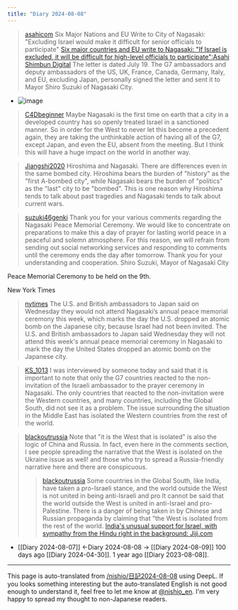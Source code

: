 ```yaml
---
title: "Diary 2024-08-08"
---
```



> [asahicom](https://x.com/asahicom/status/1821097657202278882) Six Major Nations and EU Write to City of Nagasaki: "Excluding Israel would make it difficult for senior officials to participate"
> [Six major countries and EU write to Nagasaki: "If Israel is excluded, it will be difficult for high-level officials to participate":Asahi Shimbun Digital](https://www.asahi.com/articles/ASS872GLVS87UHBI01GM.html?ref=tw_asahicom)
>  The letter is dated July 19.
>  The G7 ambassadors and deputy ambassadors of the US, UK, France, Canada, Germany, Italy, and EU, excluding Japan, personally signed the letter and sent it to Mayor Shiro Suzuki of Nagasaki City.
- ![image](https://gyazo.com/b852fab3fdac666863e60689db19e6d9/thumb/1000)

> [C4Dbeginner](https://x.com/C4Dbeginner/status/1821147137838625065) Maybe Nagasaki is the first time on earth that a city in a developed country has so openly treated Israel in a sanctioned manner. So in order for the West to never let this become a precedent again, they are taking the unthinkable action of having all of the G7, except Japan, and even the EU, absent from the meeting. But I think this will have a huge impact on the world in another way.

> [Jiangshi2020](https://x.com/Jiangshi2020/status/1821158969991426182) Hiroshima and Nagasaki.
>  There are differences even in the same bombed city.
>  Hiroshima bears the burden of "history" as the "first A-bombed city", while Nagasaki bears the burden of "politics" as the "last" city to be "bombed".
>  This is one reason why Hiroshima tends to talk about past tragedies and Nagasaki tends to talk about current wars.

> [suzuki46genki](https://x.com/suzuki46genki/status/1821158239750558123) Thank you for your various comments regarding the Nagasaki Peace Memorial Ceremony. We would like to concentrate on preparations to make this a day of prayer for lasting world peace in a peaceful and solemn atmosphere. For this reason, we will refrain from sending out social networking services and responding to comments until the ceremony ends the day after tomorrow. Thank you for your understanding and cooperation.
>  Shiro Suzuki, Mayor of Nagasaki City

Peace Memorial Ceremony to be held on the 9th.

New York Times
> [nytimes](https://x.com/nytimes/status/1821182026596163713) The U.S. and British ambassadors to Japan said on Wednesday they would not attend Nagasaki’s annual peace memorial ceremony this week, which marks the day the U.S. dropped an atomic bomb on the Japanese city, because Israel had not been invited.
>  The U.S. and British ambassadors to Japan said Wednesday they will not attend this week's annual peace memorial ceremony in Nagasaki to mark the day the United States dropped an atomic bomb on the Japanese city.


> [KS_1013](https://x.com/KS_1013/status/1821480045975843057) I was interviewed by someone today and said that it is important to note that only the G7 countries reacted to the non-invitation of the Israeli ambassador to the prayer ceremony in Nagasaki. The only countries that reacted to the non-invitation were the Western countries, and many countries, including the Global South, did not see it as a problem. The issue surrounding the situation in the Middle East has isolated the Western countries from the rest of the world.

> [blackoutrussia](https://x.com/blackoutrussia/status/1821529409800810890) Note that "it is the West that is isolated" is also the logic of China and Russia.
>  In fact, even here in the comments section, I see people spreading the narrative that the West is isolated on the Ukraine issue as well! and those who try to spread a Russia-friendly narrative here and there are conspicuous.
>  >[blackoutrussia](https://x.com/blackoutrussia/status/1821388731410231633) Some countries in the Global South, like India, have taken a pro-Israeli stance, and the world outside the West is not united in being anti-Israeli and pro It cannot be said that the world outside the West is united in anti-Israel and pro-Palestine.
>  There is a danger of being taken in by Chinese and Russian propaganda by claiming that "the West is isolated from the rest of the world.
>  [India's unusual support for Israel, with sympathy from the Hindu right in the background: Jiji.com](https://www.jiji.com/jc/article?k=2023120700858&g=int)


- [[Diary 2024-08-07]] ←Diary 2024-08-08 → [[Diary 2024-08-09]]
100 days ago [[Diary 2024-04-30]].
1 year ago [[Diary 2023-08-08]].
---
This page is auto-translated from [/nishio/日記2024-08-08](https://scrapbox.io/nishio/日記2024-08-08) using DeepL. If you looks something interesting but the auto-translated English is not good enough to understand it, feel free to let me know at [@nishio_en](https://twitter.com/nishio_en). I'm very happy to spread my thought to non-Japanese readers.